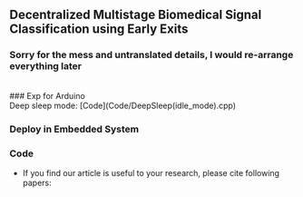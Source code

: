 ## Decentralized Multistage Biomedical Signal Classification using Early Exits

### Sorry for the mess and untranslated details, I would re-arrange everything later <br>
<br>
### Exp for Arduino <br>
Deep sleep mode: [Code](Code/DeepSleep(idle_mode).cpp) <br>


### Deploy in Embedded System <br>

### Code <br>




* If you find our article is useful to your research, please cite following papers: <br>
<!-- 
```bibtex
@inproceedings{xiaolin2024,
  title={Decentralized Multistage Biomedical Signal Classification using Early Exits},
  author={Xiaolin Li, Binhua Huang, Barry Cardiff, Deepu John},
  booktitle={Has not been accepted by any journal yet},
  pages={100--120},
  year={2024},
  organization={NONE}
}
```
-->
